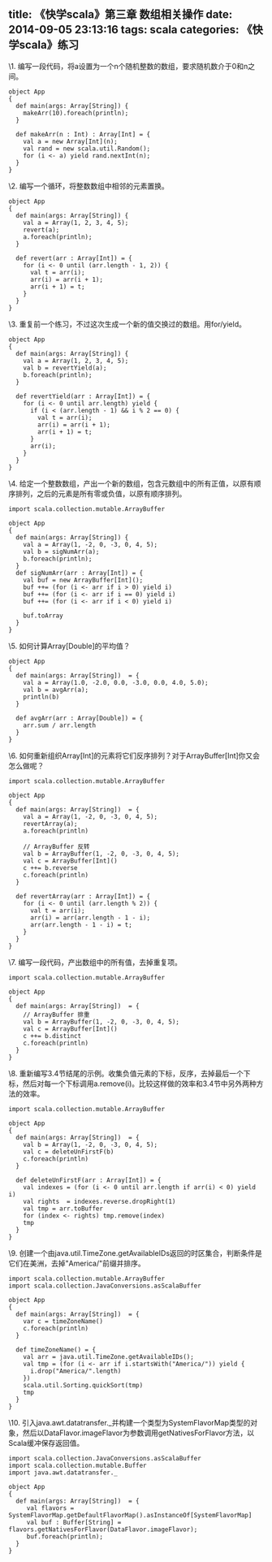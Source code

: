 title: 《快学scala》第三章 数组相关操作
date: 2014-09-05 23:13:16
tags: scala
categories: 《快学scala》练习
---

\1. 编写一段代码，将a设置为一个n个随机整数的数组，要求随机数介于0和n之间。

```
object App
{
  def main(args: Array[String]) {
    makeArr(10).foreach(println);
  } 
   
  def makeArr(n : Int) : Array[Int] = {
    val a = new Array[Int](n);
    val rand = new scala.util.Random();
    for (i <- a) yield rand.nextInt(n);
  }                   
}  
```

\2. 编写一个循环，将整数数组中相邻的元素置换。


```
object App
{
  def main(args: Array[String]) {
    val a = Array(1, 2, 3, 4, 5);
    revert(a);
    a.foreach(println);
  } 
  
  def revert(arr : Array[Int]) = {
    for (i <- 0 until (arr.length - 1, 2)) {
      val t = arr(i);
      arr(i) = arr(i + 1);
      arr(i + 1) = t;
    } 
  } 
} 
```

\3. 重复前一个练习，不过这次生成一个新的值交换过的数组。用for/yield。 

```
object App
{
  def main(args: Array[String]) {
    val a = Array(1, 2, 3, 4, 5);
    val b = revertYield(a);
    b.foreach(println);
  }

  def revertYield(arr : Array[Int]) = {
    for (i <- 0 until arr.length) yield {
      if (i < (arr.length - 1) && i % 2 == 0) {
        val t = arr(i);
        arr(i) = arr(i + 1);
        arr(i + 1) = t;
      } 
      arr(i);
    } 
  } 
} 
```

\4.  给定一个整数数组，产出一个新的数组，包含元数组中的所有正值，以原有顺序排列，之后的元素是所有零或负值，以原有顺序排列。 

```
import scala.collection.mutable.ArrayBuffer

object App
{
  def main(args: Array[String]) {
    val a = Array(1, -2, 0, -3, 0, 4, 5);
    val b = sigNumArr(a);
    b.foreach(println);
  }
  def sigNumArr(arr : Array[Int]) = {
    val buf = new ArrayBuffer[Int]();
    buf ++= (for (i <- arr if i > 0) yield i)
    buf ++= (for (i <- arr if i == 0) yield i)
    buf ++= (for (i <- arr if i < 0) yield i)

    buf.toArray
  }
}
```

\5. 如何计算Array[Double]的平均值？ 

```
object App
{
  def main(args: Array[String])  = {
    val a = Array(1.0, -2.0, 0.0, -3.0, 0.0, 4.0, 5.0);
    val b = avgArr(a);
    println(b)
  }

  def avgArr(arr : Array[Double]) = {
    arr.sum / arr.length          
  } 
}
```

\6. 如何重新组织Array[Int]的元素将它们反序排列？对于ArrayBuffer[Int]你又会怎么做呢？  

```
import scala.collection.mutable.ArrayBuffer

object App
{
  def main(args: Array[String])  = {
    val a = Array(1, -2, 0, -3, 0, 4, 5);
    revertArray(a);
    a.foreach(println)
   
    // ArrayBuffer 反转
    val b = ArrayBuffer(1, -2, 0, -3, 0, 4, 5);
    val c = ArrayBuffer[Int]()
    c ++= b.reverse
    c.foreach(println)
  }  
     
  def revertArray(arr : Array[Int]) = {
    for (i <- 0 until (arr.length % 2)) {
      val t = arr(i); 
      arr(i) = arr(arr.length - 1 - i);
      arr(arr.length - 1 - i) = t;
    } 
  } 
}
```

\7. 编写一段代码，产出数组中的所有值，去掉重复项。

```
import scala.collection.mutable.ArrayBuffer

object App
{
  def main(args: Array[String])  = {
    // ArrayBuffer 排重
    val b = ArrayBuffer(1, -2, 0, -3, 0, 4, 5);
    val c = ArrayBuffer[Int]() 
    c ++= b.distinct
    c.foreach(println)
  } 
}
```

\8. 重新编写3.4节结尾的示例。收集负值元素的下标，反序，去掉最后一个下标，然后对每一个下标调用a.remove(i)。比较这样做的效率和3.4节中另外两种方法的效率。 

```
import scala.collection.mutable.ArrayBuffer

object App
{
  def main(args: Array[String])  = {
    val b = Array(1, -2, 0, -3, 0, 4, 5);
    val c = deleteUnFirstF(b)
    c.foreach(println)
  } 
  
  def deleteUnFirstF(arr : Array[Int]) = {
    val indexes = (for (i <- 0 until arr.length if arr(i) < 0) yield i)
    val rights  = indexes.reverse.dropRight(1)
    val tmp = arr.toBuffer
    for (index <- rights) tmp.remove(index)
    tmp 
  }
}
```

\9. 创建一个由java.util.TimeZone.getAvailableIDs返回的时区集合，判断条件是它们在美洲，去掉"America/"前缀并排序。 

```
import scala.collection.mutable.ArrayBuffer
import scala.collection.JavaConversions.asScalaBuffer

object App
{
  def main(args: Array[String])  = {
    var c = timeZoneName()
    c.foreach(println)
  }        
  
  def timeZoneName() = {
    val arr = java.util.TimeZone.getAvailableIDs();
    val tmp = (for (i <- arr if i.startsWith("America/")) yield {
      i.drop("America/".length)
    })
    scala.util.Sorting.quickSort(tmp)
    tmp
  }
}
```
\10. 引入java.awt.datatransfer._并构建一个类型为SystemFlavorMap类型的对象，然后以DataFlavor.imageFlavor为参数调用getNativesForFlavor方法，以Scala缓冲保存返回值。

```
import scala.collection.JavaConversions.asScalaBuffer
import scala.collection.mutable.Buffer
import java.awt.datatransfer._

object App
{
  def main(args: Array[String])  = {
     val flavors = SystemFlavorMap.getDefaultFlavorMap().asInstanceOf[SystemFlavorMap]
     val buf : Buffer[String] = flavors.getNativesForFlavor(DataFlavor.imageFlavor);
     buf.foreach(println);
  }
}
```
